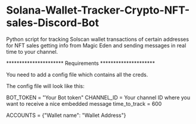 # Solana-Wallet-Tracker-Crypto-NFT-sales-Discord-Bot
Python script for tracking Solscan wallet transactions of certain addresses for NFT sales getting info from Magic Eden and sending messages in real time to your channel.

**********************    Requirements     *********************

You need to add a config file which contains all the creds.

The config file will look like this:

BOT_TOKEN = "Your Bot token"
CHANNEL_ID = Your channel ID where you want to receive a nice embedded message
time_to_track = 600

ACCOUNTS = {"Wallet name": "Wallet Address"}
